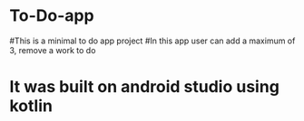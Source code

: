 # To-Do-app
#This is a minimal to do app project
#In this app user can add a maximum of 3, remove a work to do
# It was built on android studio using kotlin
